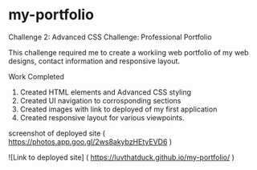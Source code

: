 # my-portfolio

Challenge 2: Advanced CSS Challenge: Professional Portfolio


This challenge required me to create a workiing web portfolio of my web designs, contact information and responsive layout. 

Work Completed
1. Created HTML elements and Advanced CSS styling
2. Created UI navigation to corrosponding sections
3. Created images with link to deployed of my first application
4. Created responsive layout for various viewpoints. 



screenshot of deployed site  ( https://photos.app.goo.gl/2ws8akybzHEtyEVD6 )


![Link to deployed site] ( https://luvthatduck.github.io/my-portfolio/ ) 

